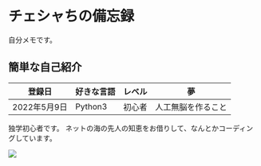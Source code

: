 # チェシャちの備忘録

自分メモです。

## 簡単な自己紹介

| 登録日 | 好きな言語 | レベル | 夢 |
--------|----------|-------|----|
|2022年5月9日|Python3|初心者|人工無脳を作ること|

独学初心者です。
ネットの海の先人の知恵をお借りして、なんとかコーディングしています。

<img src="https://grass-graph.appspot.com/images/Saluton874.png">